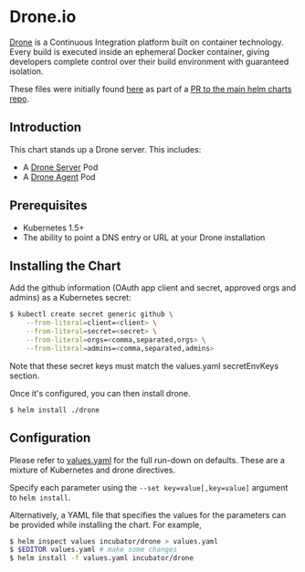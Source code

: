 # Drone.io

[Drone](http://readme.drone.io/) is a Continuous Integration platform
built on container technology. Every build is executed inside an
ephemeral Docker container, giving developers complete control over
their build environment with guaranteed isolation.

These files were initially found
[here](https://github.com/bacongobbler/kube-charts/tree/440e9d64298741253a06058c68dc871fd65aa32a)
as part of a
[PR to the main helm charts repo](https://github.com/kubernetes/charts/pull/821).

## Introduction

This chart stands up a Drone server. This includes:

- A [Drone Server](http://readme.drone.io/admin/installation-guide/) Pod
- A [Drone Agent](http://readme.drone.io/admin/installation-guide/) Pod

## Prerequisites

- Kubernetes 1.5+
- The ability to point a DNS entry or URL at your Drone installation

## Installing the Chart

Add the github information (OAuth app client and secret, approved orgs
and admins) as a Kubernetes secret:

```bash
$ kubectl create secret generic github \
    --from-literal=client=<client> \
    --from-literal=secret=<secret> \
    --from-literal=orgs=<comma,separated,orgs> \
    --from-literal=admins=<comma,separated,admins>
```

Note that these secret keys must match the values.yaml secretEnvKeys
section.

Once it's configured, you can then install drone.

```
$ helm install ./drone
```

## Configuration

Please refer to [values.yaml](values.yaml) for the full run-down on
defaults. These are a mixture of Kubernetes and drone directives.

Specify each parameter using the `--set key=value[,key=value]`
argument to `helm install`.

Alternatively, a YAML file that specifies the values for the
parameters can be provided while installing the chart. For example,

```bash
$ helm inspect values incubator/drone > values.yaml
$ $EDITOR values.yaml # make some changes
$ helm install -f values.yaml incubator/drone
```
